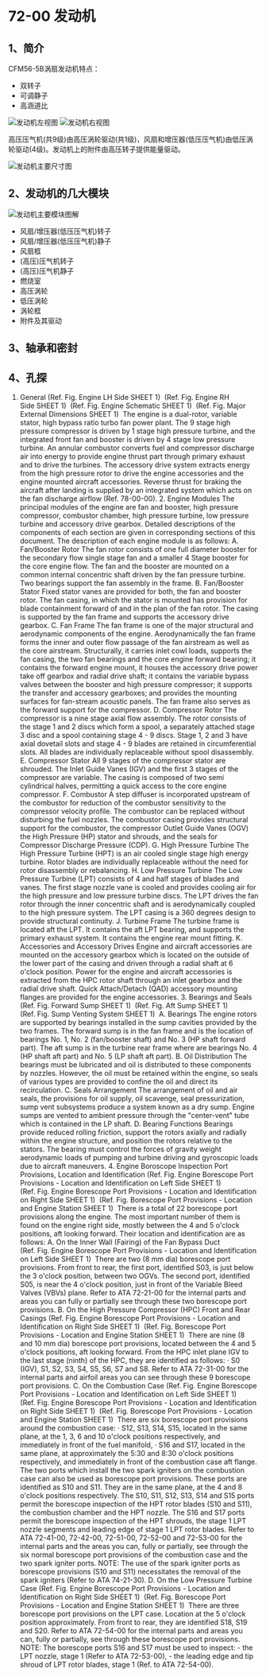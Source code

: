 # 72-00 发动机

## 1、简介

CFM56-5B涡扇发动机特点：

- 双转子
- 可调静子
- 高涵道比

![发动机左视图](./img/LH.png)
![发动机右视图](./img/RH.png)

高压压气机(共9级)由高压涡轮驱动(共1级)，风扇和增压器(低压压气机)由低压涡轮驱动(4级)。发动机上的附件由高压转子提供能量驱动。

![发动机主要尺寸图](./img/DM.png)

## 2、发动机的几大模块

![发动机主要模块图解](./img/MD.png)

- 风扇/增压器(低压压气机)转子
- 风扇/增压器(低压压气机)静子
- 风扇框
- (高压)压气机转子
- (高压)压气机静子
- 燃烧室
- 高压涡轮
- 低压涡轮
- 涡轮框
- 附件及其驱动

## 3、轴承和密封

## 4、孔探

1. General (Ref. Fig. Engine LH Side SHEET 1)  (Ref. Fig. Engine RH Side SHEET 1)  (Ref. Fig. Engine Schematic SHEET 1)  (Ref. Fig. Major External Dimensions SHEET 1)  The engine is a dual-rotor, variable stator, high bypass ratio turbo fan power plant. The 9 stage high pressure compressor is driven by 1 stage high pressure turbine, and the integrated front fan and booster is driven by 4 stage low pressure turbine. An annular combustor converts fuel and compressor discharge air into energy to provide engine thrust part through primary exhaust and to drive the turbines. The accessory drive system extracts energy from the high pressure rotor to drive the engine accessories and the engine mounted aircraft accessories. Reverse thrust for braking the aircraft after landing is supplied by an integrated system which acts on the fan discharge airflow (Ref. 78-00-00). 2. Engine Modules The principal modules of the engine are fan and booster, high pressure compressor, combustor chamber, high pressure turbine, low pressure turbine and accessory drive gearbox. Detailed descriptions of the components of each section are given in corresponding sections of this document. The description of each engine module is as follows: A. Fan/Booster Rotor The fan rotor consists of one full diameter booster for the secondary flow single stage fan and a smaller 4 Stage booster for the core engine flow. The fan and the booster are mounted on a common internal concentric shaft driven by the fan pressure turbine. Two bearings support the fan assembly in the frame. B. Fan/Booster Stator Fixed stator vanes are provided for both, the fan and booster rotor. The fan casing, in which the stator is mounted has provision for blade containment forward of and in the plan of the fan rotor. The casing is supported by the fan frame and supports the accessory drive gearbox. C. Fan Frame The fan frame is one of the major structural and aerodynamic components of the engine. Aerodynamically the fan frame forms the inner and outer flow passage of the fan airstream as well as the core airstream. Structurally, it carries inlet cowl loads, supports the fan casing, the two fan bearings and the core engine forward bearing; it contains the forward engine mount, it houses the accessory drive power take off gearbox and radial drive shaft; it contains the variable bypass valves between the booster and high pressure compressor; it supports the transfer and accessory gearboxes; and provides the mounting surfaces for fan-stream acoustic panels. The fan frame also serves as the forward support for the compressor. D. Compressor Rotor The compressor is a nine stage axial flow assembly. The rotor consists of the stage 1 and 2 discs which form a spool, a separately attached stage 3 disc and a spool containing stage 4 - 9 discs. Stage 1, 2 and 3 have axial dovetail slots and stage 4 - 9 blades are retained in circumferential slots. All blades are individually replaceable without spool disassembly. E. Compressor Stator All 9 stages of the compressor stator are shrouded. The Inlet Guide Vanes (IGV) and the first 3 stages of the compressor are variable. The casing is composed of two semi cylindrical halves, permitting a quick access to the core engine compressor. F. Combustor A step diffuser is incorporated upstream of the combustor for reduction of the combustor sensitivity to the compressor velocity profile. The combustor can be replaced without disturbing the fuel nozzles. The combustor casing provides structural support for the combustor, the compressor Outlet Guide Vanes (OGV) the High Pressure (HP) stator and shrouds, and the seals for Compressor Discharge Pressure (CDP). G. High Pressure Turbine The High Pressure Turbine (HPT) is an air cooled single stage high energy turbine. Rotor blades are individually replaceable without the need for rotor disassembly or rebalancing. H. Low Pressure Turbine The Low Pressure Turbine (LPT) consists of 4 and half stages of blades and vanes. The first stage nozzle vane is cooled and provides cooling air for the high pressure and low pressure turbine discs. The LPT drives the fan rotor through the inner concentric shaft and is aerodynamically coupled to the high pressure system. The LPT casing is a 360 degrees design to provide structural continuity. J. Turbine Frame The turbine frame is located aft the LPT. It contains the aft LPT bearing, and supports the primary exhaust system. It contains the engine rear mount fitting. K. Accessories and Accessory Drives Engine and aircraft accessories are mounted on the accessory gearbox which is located on the outside of the lower part of the casing and driven through a radial shaft at 6 o'clock position. Power for the engine and aircraft accessories is extracted from the HPC rotor shaft through an inlet gearbox and the radial drive shaft. Quick Attach/Detach (QAD) accessory mounting flanges are provided for the engine accessories. 3. Bearings and Seals (Ref. Fig. Forward Sump SHEET 1)  (Ref. Fig. Aft Sump SHEET 1)  (Ref. Fig. Sump Venting System SHEET 1)  A. Bearings The engine rotors are supported by bearings installed in the sump cavities provided by the two frames. The forward sump is in the fan frame and is the location of bearings No. 1, No. 2 (fan/booster shaft) and No. 3 (HP shaft forward part). The aft sump is in the turbine rear frame where are bearings No. 4 (HP shaft aft part) and No. 5 (LP shaft aft part). B. Oil Distribution The bearings must be lubricated and oil is distributed to these components by nozzles. However, the oil must be retained within the engine, so seals of various types are provided to confine the oil and direct its recirculation. C. Seals Arrangement The arrangement of oil and air seals, the provisions for oil supply, oil scavenge, seal pressurization, sump vent subsystems produce a system known as a dry sump. Engine sumps are vented to ambient pressure through the "center-vent" tube which is contained in the LP shaft. D. Bearing Functions Bearings provide reduced rolling friction, support the rotors axially and radially within the engine structure, and position the rotors relative to the stators. The bearing must control the forces of gravity weight aerodynamic loads of pumping and turbine driving and gyroscopic loads due to aircraft maneuvers. 4. Engine Boroscope Inspection Port Provisions, Location and Identification (Ref. Fig. Engine Borescope Port Provisions - Location and Identification on Left Side SHEET 1)  (Ref. Fig. Engine Borescope Port Provisions - Location and Identification on Right Side SHEET 1)  (Ref. Fig. Borescope Port Provisions - Location and Engine Station SHEET 1)  There is a total of 22 borescope port provisions along the engine. The most important number of them is found on the engine right side, mostly between the 4 and 5 o'clock positions, aft looking forward. Their location and identification are as follows: A. On the Inner Wall (Fairing) of the Fan Bypass Duct (Ref. Fig. Engine Borescope Port Provisions - Location and Identification on Left Side SHEET 1)  There are two (8 mm dia) borescope port provisions. From front to rear, the first port, identified S03, is just below the 3 o'clock position, between two OGVs. The second port, identified S05, is near the 4 o'clock position, just in front of the Variable Bleed Valves (VBVs) plane. Refer to ATA 72-21-00 for the internal parts and areas you can fully or partially see through these two borescope port provisions. B. On the High Pressure Compressor (HPC) Front and Rear Casings (Ref. Fig. Engine Borescope Port Provisions - Location and Identification on Right Side SHEET 1)  (Ref. Fig. Borescope Port Provisions - Location and Engine Station SHEET 1)  There are nine (8 and 10 mm dia) borescope port provisions, located between the 4 and 5 o'clock positions, aft looking forward. From the HPC inlet plane IGV to the last stage (ninth) of the HPC, they are identified as follows: · S0 (IGV), S1, S2, S3, S4, S5, S6, S7 and S8. Refer to ATA 72-31-00 for the internal parts and airfoil areas you can see through these 9 borescope port provisions. C. On the Combustion Case (Ref. Fig. Engine Borescope Port Provisions - Location and Identification on Left Side SHEET 1)  (Ref. Fig. Engine Borescope Port Provisions - Location and Identification on Right Side SHEET 1)  (Ref. Fig. Borescope Port Provisions - Location and Engine Station SHEET 1)  There are six borescope port provisions around the combustion case: · S12, S13, S14, S15, located in the same plane, at the 1, 3, 6 and 10 o'clock positions respectively, and immediately in front of the fuel manifold, · S16 and S17, located in the same plane, at approximately the 5:30 and 8:30 o'clock positions respectively, and immediately in front of the combustion case aft flange. The two ports which install the two spark igniters on the combustion case can also be used as borescope port provisions. These ports are identified as S10 and S11. They are in the same plane, at the 4 and 8 o'clock positions respectively. The S10, S11, S12, S13, S14 and S15 ports permit the borescope inspection of the HPT rotor blades (S10 and S11), the combustion chamber and the HPT nozzle. The S16 and S17 ports permit the borescope inspection of the HPT shrouds, the stage 1 LPT nozzle segments and leading edge of stage 1 LPT rotor blades. Refer to ATA 72-41-00, 72-42-00, 72-51-00, 72-52-00 and 72-53-00 for the internal parts and the areas you can, fully or partially, see through the six normal borescope port provisions of the combustion case and the two spark igniter ports. NOTE: The use of the spark igniter ports as borescope provisions (S10 and S11) necessitates the removal of the spark igniters (Refer to ATA 74-21-30). D. On the Low Pressure Turbine Case (Ref. Fig. Engine Borescope Port Provisions - Location and Identification on Right Side SHEET 1)  (Ref. Fig. Borescope Port Provisions - Location and Engine Station SHEET 1)  There are three borescope port provisions on the LPT case. Location at the 5 o'clock position approximately. From front to rear, they are identified S18, S19 and S20. Refer to ATA 72-54-00 for the internal parts and areas you can, fully or partially, see through these borescope port provisions. NOTE: The borescope ports S16 and S17 must be used to inspect:  - the LPT nozzle, stage 1 (Refer to ATA 72-53-00), - the leading edge and tip shroud of LPT rotor blades, stage 1 (Ref. to ATA 72-54-00).